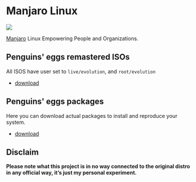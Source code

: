 # Manjaro Linux
![](/img/manjaro.svg)

[Manjaro](https://manjaro.org/) Linux Empowering People and Organizations.


## Penguins' eggs remastered ISOs
All ISOS have user set to ```live/evolution```, and ```root/evolution```

* [download](https://drive.google.com/drive/folders/18C14m9nZIlYLA7zayRzDcqpZUWMoixyU)

## Penguins' eggs packages
Here you can download actual packages to install and reproduce your system.

* [download](https://drive.google.com/drive/folders/1iX_Eu71VjHGXptueiEZIw8y6XFuUROFR)

## Disclaim
__Please note what this project is in no way connected to the original distro in any official way, it’s just my personal experiment.__
